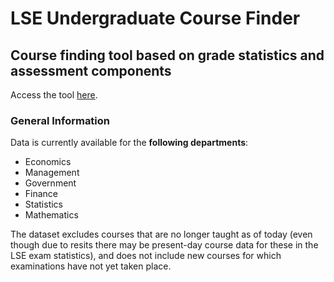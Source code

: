 # LSE Undergraduate Course Finder

## Course finding tool based on grade statistics and assessment components

Access the tool [here](https://lse-course-finder.streamlit.app/).

### General Information

Data is currently available for the **following departments**: 
- Economics
- Management
- Government
- Finance
- Statistics
- Mathematics

The dataset excludes courses that are no longer taught as of today (even though due to resits there may be present-day course data for these in the LSE exam statistics), and does not include new courses for which examinations have not yet taken place. 


